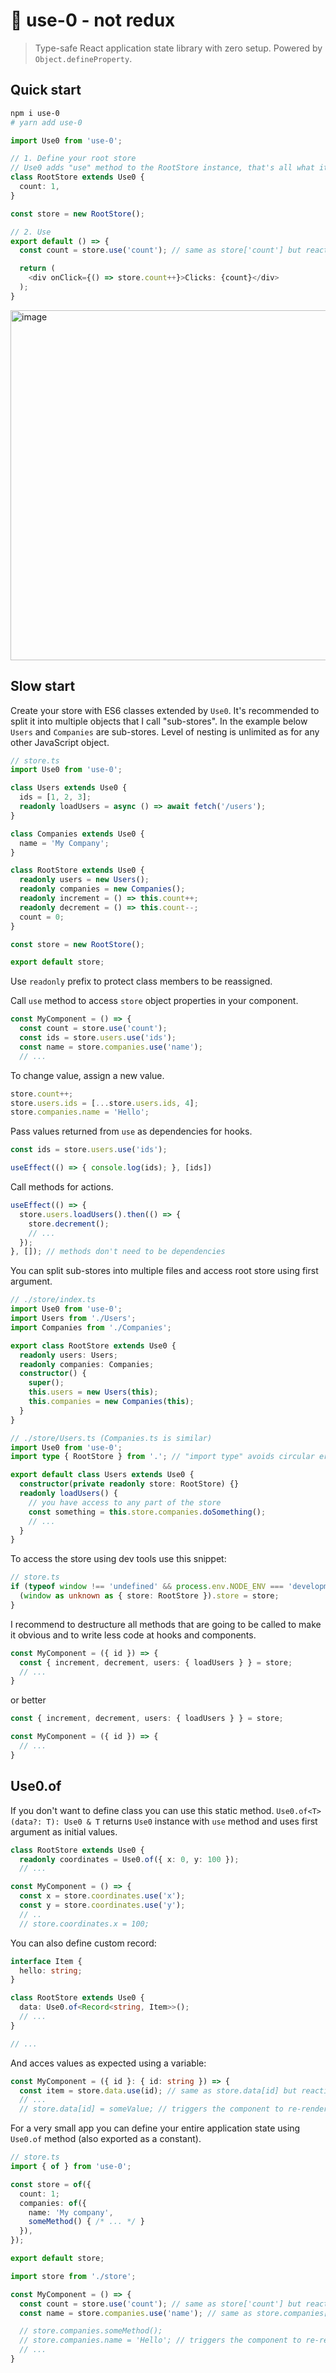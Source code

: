 # 🖤 use-0 - not redux

> Type-safe React application state library with zero setup. Powered by `Object.defineProperty`.

## Quick start

```sh
npm i use-0
# yarn add use-0
```

```ts
import Use0 from 'use-0';

// 1. Define your root store
// Use0 adds "use" method to the RootStore instance, that's all what it does
class RootStore extends Use0 {
  count: 1,
}

const store = new RootStore();

// 2. Use
export default () => {
  const count = store.use('count'); // same as store['count'] but reactive

  return (
    <div onClick={() => store.count++}>Clicks: {count}</div>
  );
}
```

<img width="560" alt="image" src="https://github.com/finom/use-0/assets/1082083/2edf53c6-3f0b-418e-a366-ff2d7158513f">


## Slow start

Create your store with ES6 classes extended by `Use0`. It's recommended to split it into multiple objects that I call "sub-stores". In the example below `Users` and `Companies` are sub-stores. Level of nesting is unlimited as for any other JavaScript object.

```ts
// store.ts
import Use0 from 'use-0';

class Users extends Use0 {
  ids = [1, 2, 3];
  readonly loadUsers = async () => await fetch('/users');
}

class Companies extends Use0 {
  name = 'My Company';
}

class RootStore extends Use0 {
  readonly users = new Users();
  readonly companies = new Companies();
  readonly increment = () => this.count++;
  readonly decrement = () => this.count--;
  count = 0;
}

const store = new RootStore();

export default store;
```

Use `readonly` prefix to protect class members to be reassigned.

Call `use` method to access `store` object properties in your component.

```ts
const MyComponent = () => {
  const count = store.use('count');
  const ids = store.users.use('ids');
  const name = store.companies.use('name');
  // ...
```

To change value, assign a new value.

```ts
store.count++;
store.users.ids = [...store.users.ids, 4];
store.companies.name = 'Hello';
```

Pass values returned from `use` as dependencies for hooks.

```ts
const ids = store.users.use('ids');

useEffect(() => { console.log(ids); }, [ids])
```

Call methods for actions.

```ts
useEffect(() => {
  store.users.loadUsers().then(() => {
    store.decrement();
    // ...
  });
}, []); // methods don't need to be dependencies
```

You can split sub-stores into multiple files and access root store using first argument.

```ts
// ./store/index.ts
import Use0 from 'use-0';
import Users from './Users';
import Companies from './Companies';

export class RootStore extends Use0 {
  readonly users: Users;
  readonly companies: Companies;
  constructor() {
    super();
    this.users = new Users(this);
    this.companies = new Companies(this);
  }
}
```

```ts
// ./store/Users.ts (Companies.ts is similar)
import Use0 from 'use-0';
import type { RootStore } from '.'; // "import type" avoids circular errors with ESLint

export default class Users extends Use0 {
  constructor(private readonly store: RootStore) {}
  readonly loadUsers() {
    // you have access to any part of the store
    const something = this.store.companies.doSomething();
    // ...
  }
}
```

To access the store using dev tools use this snippet:

```ts
// store.ts
if (typeof window !== 'undefined' && process.env.NODE_ENV === 'development') {
  (window as unknown as { store: RootStore }).store = store;
}
```

I recommend to destructure all methods that are going to be called to make it obvious and to write less code at hooks and components.

```ts
const MyComponent = ({ id }) => {
  const { increment, decrement, users: { loadUsers } } = store;
  // ...
}
```

or better

```ts
const { increment, decrement, users: { loadUsers } } = store;

const MyComponent = ({ id }) => {
  // ...
}
```

## Use0.of

If you don't want to define class you can use this static method. `Use0.of<T>(data?: T): Use0 & T` returns `Use0` instance with `use` method and uses first argument as initial values. 

```ts
class RootStore extends Use0 {
  readonly coordinates = Use0.of({ x: 0, y: 100 });
  // ...

const MyComponent = () => {
  const x = store.coordinates.use('x');
  const y = store.coordinates.use('y');
  // ..
  // store.coordinates.x = 100;
```

You can also define custom record:

```ts
interface Item {
  hello: string;
}

class RootStore extends Use0 {
  data: Use0.of<Record<string, Item>>();
  // ...
}

// ...
```

And acces values as expected using a variable:

```ts
const MyComponent = ({ id }: { id: string }) => {
  const item = store.data.use(id); // same as store.data[id] but reactive 
  // ...
  // store.data[id] = someValue; // triggers the component to re-render
```

For a very small app you can define your entire application state using `Use0.of` method (also exported as a constant).

```ts
// store.ts
import { of } from 'use-0';

const store = of({
  count: 1;
  companies: of({
    name: 'My company',
    someMethod() { /* ... */ }
  }),
});

export default store;
```

```ts
import store from './store';

const MyComponent = () => {
  const count = store.use('count'); // same as store['count'] but reactive
  const name = store.companies.use('name'); // same as store.companies['name'] but reactive

  // store.companies.someMethod();
  // store.companies.name = 'Hello'; // triggers the component to re-render
  // ...
}
```
